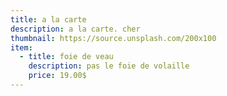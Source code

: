 ```yaml
---
title: a la carte
description: a la carte. cher
thumbnail: https://source.unsplash.com/200x100
item:
  - title: foie de veau
    description: pas le foie de volaille
    price: 19.00$
---
```

